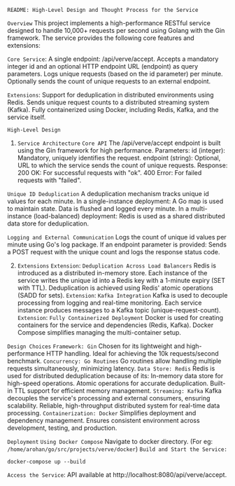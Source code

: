 `README: High-Level Design and Thought Process for the Service`

`Overview`
This project implements a high-performance RESTful service designed to handle 10,000+ requests per second using Golang with the Gin framework. The service provides the following core features and extensions:

`Core Service`:
A single endpoint: /api/verve/accept.
Accepts a mandatory integer id and an optional HTTP endpoint URL (endpoint) as query parameters.
Logs unique requests (based on the id parameter) per minute.
Optionally sends the count of unique requests to an external endpoint.

`Extensions`:
Support for deduplication in distributed environments using Redis.
Sends unique request counts to a distributed streaming system (Kafka).
Fully containerized using Docker, including Redis, Kafka, and the service itself.

`High-Level Design`
1. `Service Architecture`
`Core API`
The /api/verve/accept endpoint is built using the Gin framework for high performance.
Parameters:
id (integer): Mandatory, uniquely identifies the request.
endpoint (string): Optional, URL to which the service sends the count of unique requests.
Response:
200 OK: For successful requests with "ok".
400 Error: For failed requests with "failed".

`Unique ID Deduplication`
A deduplication mechanism tracks unique id values for each minute.
In a single-instance deployment:
A Go map is used to maintain state.
Data is flushed and logged every minute.
In a multi-instance (load-balanced) deployment:
Redis is used as a shared distributed data store for deduplication.

`Logging and External Communication`
Logs the count of unique id values per minute using Go's log package.
If an endpoint parameter is provided:
Sends a POST request with the unique count and logs the response status code.

2. `Extensions`
`Extension`: `Deduplication Across Load Balancers`
Redis is introduced as a distributed in-memory store.
Each instance of the service writes the unique id into a Redis key with a 1-minute expiry (SET with TTL).
Deduplication is achieved using Redis' atomic operations (SADD for sets).
`Extension`: `Kafka Integration`
Kafka is used to decouple processing from logging and real-time monitoring.
Each service instance produces messages to a Kafka topic (unique-request-count).
`Extension`: `Fully Containerized Deployment`
Docker is used for creating containers for the service and dependencies (Redis, Kafka).
Docker Compose simplifies managing the multi-container setup.

`Design Choices`
`Framework: Gin`
Chosen for its lightweight and high-performance HTTP handling.
Ideal for achieving the 10k requests/second benchmark.
`Concurrency: Go Routines`
Go routines allow handling multiple requests simultaneously, minimizing latency.
`Data Store: Redis`
Redis is used for distributed deduplication because of its:
In-memory data store for high-speed operations.
Atomic operations for accurate deduplication.
Built-in TTL support for efficient memory management.
`Streaming: Kafka`
Kafka decouples the service's processing and external consumers, ensuring scalability.
Reliable, high-throughput distributed system for real-time data processing.
`Containerization: Docker`
Simplifies deployment and dependency management.
Ensures consistent environment across development, testing, and production.

`Deployment`
`Using Docker Compose`
Navigate to docker directory. (For eg: `/home/arohan/go/src/projects/verve/docker`)
`Build and Start the Service:`
```
docker-compose up --build
```
`Access the Service`:
API available at http://localhost:8080/api/verve/accept.

